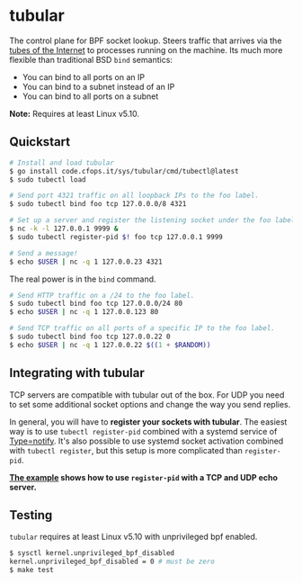tubular
===

The control plane for BPF socket lookup. Steers traffic that arrives via the
[tubes of the Internet][1] to processes running on the machine. Its much more
flexible than traditional BSD `bind` semantics:

* You can bind to all ports on an IP
* You can bind to a subnet instead of an IP
* You can bind to all ports on a subnet

__Note:__ Requires at least Linux v5.10.

Quickstart
---

```sh
# Install and load tubular
$ go install code.cfops.it/sys/tubular/cmd/tubectl@latest
$ sudo tubectl load

# Send port 4321 traffic on all loopback IPs to the foo label.
$ sudo tubectl bind foo tcp 127.0.0.0/8 4321

# Set up a server and register the listening socket under the foo label
$ nc -k -l 127.0.0.1 9999 &
$ sudo tubectl register-pid $! foo tcp 127.0.0.1 9999

# Send a message!
$ echo $USER | nc -q 1 127.0.0.23 4321
```

The real power is in the `bind` command.

```sh
# Send HTTP traffic on a /24 to the foo label.
$ sudo tubectl bind foo tcp 127.0.0.0/24 80
$ echo $USER | nc -q 1 127.0.0.123 80

# Send TCP traffic on all ports of a specific IP to the foo label.
$ sudo tubectl bind foo tcp 127.0.0.22 0
$ echo $USER | nc -q 1 127.0.0.22 $((1 + $RANDOM))
```

Integrating with tubular
---

TCP servers are compatible with tubular out of the box. For UDP you need to
set some additional socket options and change the way you send replies.

In general, you will have to **register your sockets with tubular**. The easiest
way is to use `tubectl register-pid` combined with a systemd service of
[Type=notify][3]. It's also possible to use systemd socket activation combined
with `tubectl register`, but this setup is more complicated than `register-pid`.

**[The example](example/README.md) shows how to use `register-pid` with a TCP
and UDP echo server.**

Testing
---

`tubular` requires at least Linux v5.10 with unprivileged bpf enabled.

```sh
$ sysctl kernel.unprivileged_bpf_disabled
kernel.unprivileged_bpf_disabled = 0 # must be zero
$ make test
```

[1]: https://en.wikipedia.org/wiki/Series_of_tubes
[2]: https://github.com/amluto/virtme/
[3]: https://www.freedesktop.org/software/systemd/man/systemd.service.html#Type=
